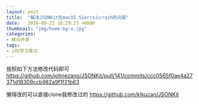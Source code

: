 ```yaml
---
layout: post
title:  "解决JSONKit在macOS Sierra上crash的问题"
date:   2016-09-22 18:29:23 +0800
thumbnail: "img/home-bg-o.jpg"
categories: 
- 移动开发
tags: 
- iOS学习笔记
---
```


按照如下方法修改代码即可
https://github.com/johnezang/JSONKit/pull/141/commits/ccc0565f0ae4a27371d18309ccb982a9f1f21b63

懒得改的可以直接clone我修改过的
https://github.com/klkucan/JSONKit